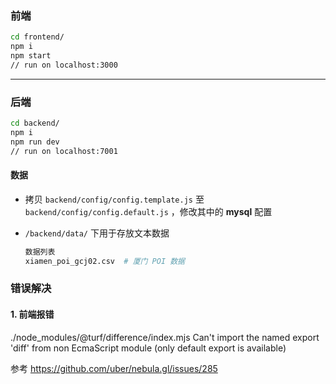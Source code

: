 

###  前端

```bash
cd frontend/
npm i
npm start
// run on localhost:3000
```

-----

### 后端

```bash
cd backend/
npm i
npm run dev
// run on localhost:7001
```

#### 数据

- 拷贝 `backend/config/config.template.js`  至 `backend/config/config.default.js` ，修改其中的 **mysql** 配置

- `/backend/data/`  下用于存放文本数据

  ```bash
  数据列表
  xiamen_poi_gcj02.csv  # 厦门 POI 数据
  ```


### 错误解决

####  1.  前端报错
./node_modules/@turf/difference/index.mjs
Can't import the named export 'diff' from non EcmaScript module (only default export is available)

参考 https://github.com/uber/nebula.gl/issues/285